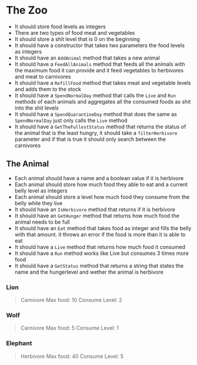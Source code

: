 ﻿# The Zoo
- It should store food levels as integers
- There are two types of food meat and vegetables
- It should store a shit level that is 0 on the beginning
- It should have a constructor that takes two parameters the food levels as integers
- It should have an ```AddAnimal``` method that takes a new animal
- It should have a ```FeedAllAnimals```  method that feeds all the animals with the maximum food it can provide and it feed vegetables to herbivores and meat to carnivores
- It should have a ```RefillFood``` method that takes meat and vegetable levels and adds them to the stock
- It should have a ```SpendNormalDay``` method that calls the ```Live``` and ```Run``` methods of each animals and aggregates all the consumed foods as shit into the shit levels
- It should have a ```SpendQuarantineDay``` method that does the same as ```SpendNormalDay``` just only calls the ```Live```  method
- It should have a ```GetTheFullestStatus``` method that returns the status of the animal that is the least hungry, it should take a ```filterHerbivore``` parameter and if that is true it should only search between the carnivores
## The Animal
- Each animal should have a name and a boolean value if it is herbivore
- Each animal should store how much food they able to eat and a current belly level as integers
- Each animal should store a level how much food they consume from the belly while they live
- It should have an ```IsHerbivore``` method that returns if it is herbivore
- It should have an ```GetHunger```  method that returns how much food the animal needs to be full
- It should have an ```Eat```  method that takes food as integer and fills the belly with that amount. it throws an error if the food is more than it is able to eat
- It should have a ```Live```  method that returns how much food it consumed
- It should have a ```Run```  method works like Live but consumes 3 times more food
- It should have a ```GetStatus``` method that returns a string that states the name and the hungerlevel and wether the animal is herbivore
### Lion
> Carnivore
> Max food: 10
> Consume Level: 2
### Wolf
> Carnivore
> Max food: 5
> Consume Level: 1
### Elephant
> Herbivore
> Max food: 40
> Consume Level: 5